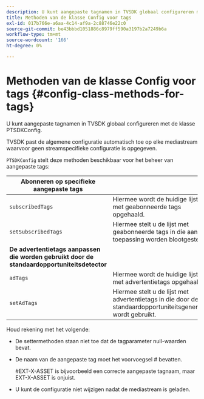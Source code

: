 ```yaml
---
description: U kunt aangepaste tagnamen in TVSDK globaal configureren met de klasse PTSDKConfig.
title: Methoden van de klasse Config voor tags
exl-id: 017b766e-a6aa-4c14-af9a-2c88746e22c0
source-git-commit: be43bbbd1051886c8979ff590a3197b2a7249b6a
workflow-type: tm+mt
source-wordcount: '166'
ht-degree: 0%

---
```


# Methoden van de klasse Config voor tags {#config-class-methods-for-tags}

U kunt aangepaste tagnamen in TVSDK globaal configureren met de klasse PTSDKConfig.

TVSDK past de algemene configuratie automatisch toe op elke mediastream waarvoor geen streamspecifieke configuratie is opgegeven.

`PTSDKConfig` stelt deze methoden beschikbaar voor het beheer van aangepaste tags:

| **Abonneren op specifieke aangepaste tags** |  |
|---|---|
| `subscribedTags` | Hiermee wordt de huidige lijst met geabonneerde tags opgehaald. |
| `setSubscribedTags` | Hiermee stelt u de lijst met geabonneerde tags in die aan de toepassing worden blootgesteld. |
| **De advertentietags aanpassen die worden gebruikt door de standaardopportuniteitsdetector** |
| `adTags` | Hiermee wordt de huidige lijst met advertentietags opgehaald. |
| `setAdTags` | Hiermee stelt u de lijst met advertentietags in die door de standaardopportuniteitsgenerator wordt gebruikt. |


Houd rekening met het volgende:

* De settermethoden staan niet toe dat de tagparameter null-waarden bevat.
* De naam van de aangepaste tag moet het voorvoegsel # bevatten.

   #EXT-X-ASSET is bijvoorbeeld een correcte aangepaste tagnaam, maar EXT-X-ASSET is onjuist.
* U kunt de configuratie niet wijzigen nadat de mediastream is geladen.
